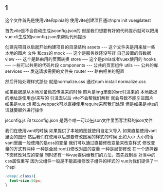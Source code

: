 ## 1
这个文件首先是使用vite和pinia的 使用vite创建项目通过npm init vue@latest

首先vite是不会自动生成jsconfig.json的 但是我们想要有好的代码提示就可以把用vue cli生成的jsconfig.json来帮助代码提示

创建完项目以后就开始构建项目的目录结构
assets --- 这个文件夹是用来放一些本地的图片 文件 和css的
mock --- 这个是服务器还没写好 自己设置的假数据
view --- 这个是路由用的页面转换
store --- 这个是pinia或者vuex使用的
hooks --- 一些可以共用的代码片段
components --- 公共的页面组件
utils --- 公共的库
services --- 发送请求需要的文件夹
router --- 路由相关的配置

然后开始处理样式那些 就是normalize.css
通过npm install normalize.css

如果数据是从本地准备动态传进来的时候 照片是img里面的src引进来的 
本地数据的地址是使用@/来写的 引进去以后 vite不会帮我们解析 就会导致不能引进图片 如果是vue cli 那么webpack可以直接使用require来帮我们处理 但是如果是vite的话就要额外进行操作 

jsconfig.js 和 tsconfig.json 是两个唯一可以在json文件里面写注释的json文件

我们在使用vant的时候 如果提供了本地的图就使用自定义导入 如果直接使用vant里面的图形 然后我们在使用以后想要修改图案的样式的时候 比如大小 大小的话vant里面一般使用的是css的变量 我们可以通过直接修改变量来改变样式 修改变量的方式有两种 一种是全局:root{}修改对应的变量 一种是局部修改 在一个选择器下面修改对应的变量 同时还有一种vue提供给我们的方法，首先找到类 对类中的css属性重写 因为父组件一般是不能直接修改子组件的样式的 vue为我们提供了一个api
```css
:deep(.class){
  font-size:50px;
}
```